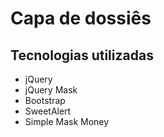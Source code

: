 # Capa de dossiês 

## Tecnologias utilizadas

- jQuery
- jQuery Mask
- Bootstrap
- SweetAlert 
- Simple Mask Money